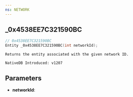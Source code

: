 ```yaml
---
ns: NETWORK
---
```

## _0x4538EE7C321590BC

```c
// 0x4538EE7C321590BC
Entity _0x4538EE7C321590BC(int networkId);
```

```
Returns the entity associated with the given network ID.

NativeDB Introduced: v1207
```

## Parameters
* **networkId**:
